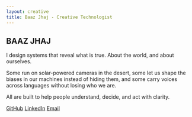 ```yaml
---
layout: creative
title: Baaz Jhaj - Creative Technologist
---
```


<!-- Hero Section -->
<section class="hero-dark">
  <div class="container">
    <div class="hero-content">
      <h1 class="hero-name-massive">BAAZ JHAJ</h1>
    </div>
  </div>
</section>

<!-- Philosophy Section -->
<section class="philosophy-section">
  <div class="container">
    <div class="philosophy-content">
      <p class="philosophy-text">
        I design systems that reveal what is true. About the world, and about ourselves.
      </p>
      <p class="philosophy-text">
        Some run on solar-powered cameras in the desert, some let us shape the biases in our machines instead of hiding them, and some carry voices across languages without losing who we are.
      </p>
      <p class="philosophy-text">
        All are built to help people understand, decide, and act with clarity.
      </p>
    </div>
  </div>
</section>

<!-- Footer -->
<footer class="footer-dark">
  <div class="container">
    <div class="footer-links-minimal">
      <a href="https://github.com/bjhaj" class="footer-link-dark">GitHub</a>
      <a href="https://www.linkedin.com/in/baaz-jhaj/" class="footer-link-dark">LinkedIn</a>
      <a href="mailto:baazjhaj@gmail.com" class="footer-link-dark">Email</a>
    </div>
  </div>
</footer>
